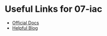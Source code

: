 # Useful Links for 07-iac

- [Official Docs](https://example.com)
- [Helpful Blog](https://example.com)
